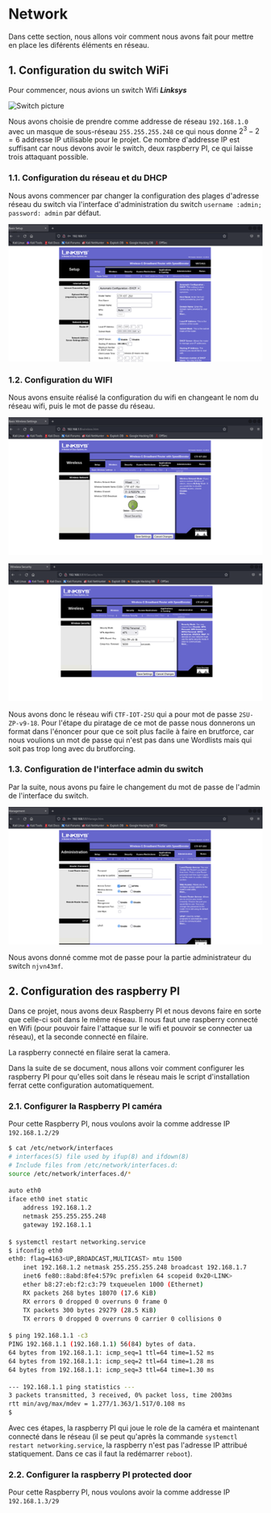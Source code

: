 # Network

Dans cette section, nous allons voir comment nous avons fait pour mettre en place les diférents éléments en réseau.

## 1. Configuration du switch WiFi

Pour commencer, nous avions un switch Wifi ***Linksys***

![Switch picture](./pictures/01_switch.png "Switch picture")

Nous avons choisie de prendre comme addresse de réseau `192.168.1.0` avec un masque de sous-réseau `255.255.255.248` ce qui nous donne $2^{3} - 2 = 6$ addresse IP utilisable pour le projet. Ce nombre d'addresse IP est suffisant car nous devons avoir le switch, deux raspberry PI, ce qui laisse trois attaquant possible.

### 1.1. Configuration du réseau et du DHCP

Nous avons commencer par changer la configuration des plages d'adresse réseau du switch via l'interface d'administration du switch `username :admin; password: admin` par défaut.

![Configuration du DHCP](./pictures/02_config_dhcp.png "Configuration du DHCP")

### 1.2. Configuration du WIFI

Nous avons ensuite réalisé la configuration du wifi en changeant le nom du réseau wifi, puis le mot de passe du réseau.

![Configuration du wifi 1](./pictures/03_config_wireless_name.png "Configuration du wifi 1")

![Configuration du wifi 2](./pictures/04_config_wireless_password.png "Configuration du wifi 2")

Nous avons donc le réseau wifi `CTF-IOT-2SU` qui a pour mot de passe `2SU-ZP-v9-18`. Pour l'étape du piratage de ce mot de passe nous donnerons un format dans l'énoncer pour que ce soit plus facile à faire en brutforce, car nous voulions un mot de passe qui n'est pas dans une Wordlists mais qui soit pas trop long avec du brutforcing.

### 1.3. Configuration de l'interface admin du switch

Par la suite, nous avons pu faire le changement du mot de passe de l'admin de l'interface du switch.

![Configuration admin passwd](./pictures/05_config_passwd_admin.png "Configuration admin passwd")

Nous avons donné comme mot de passe pour la partie administrateur du switch `njvn43mf`.

## 2. Configuration des raspberry PI

Dans ce projet, nous avons deux Raspberry PI et nous devons faire en sorte que celle-ci soit dans le même réseau. Il nous faut une raspberry connecté en Wifi (pour pouvoir faire l'attaque sur le wifi et pouvoir se connecter ua réseau), et la seconde connecté en filaire.

La raspberry connecté en filaire serat la camera.

Dans la suite de se document, nous allons voir comment configurer les raspberry PI pour qu'elles soit dans le réseau mais le script d'installation ferrat cette configuration automatiquement.

### 2.1. Configurer la Raspberry PI caméra


Pour cette Raspberry PI, nous voulons avoir la comme addresse IP `192.168.1.2/29`

```bash
$ cat /etc/network/interfaces
# interfaces(5) file used by ifup(8) and ifdown(8)
# Include files from /etc/network/interfaces.d:
source /etc/network/interfaces.d/*

auto eth0
iface eth0 inet static
	address 192.168.1.2
	netmask 255.255.255.248
	gateway 192.168.1.1

$ systemctl restart networking.service
$ ifconfig eth0
eth0: flag=4163<UP,BROADCAST,MULTICAST> mtu 1500
	inet 192.168.1.2 netmask 255.255.255.248 broadcast 192.168.1.7
	inet6 fe80::8abd:8fe4:579c prefixlen 64 scopeid 0x20<LINK>
	ether b8:27:eb:f2:c3:79 txqueuelen 1000 (Ethernet)
	RX packets 268 bytes 18070 (17.6 KiB)
	RX errors 0 dropped 0 overruns 0 frame 0
	TX packets 300 bytes 29279 (28.5 KiB)
	TX errors 0 dropped 0 overruns 0 carrier 0 collisions 0

$ ping 192.168.1.1 -c3
PING 192.168.1.1 (192.168.1.1) 56(84) bytes of data.
64 bytes from 192.168.1.1: icmp_seq=1 ttl=64 time=1.52 ms
64 bytes from 192.168.1.1: icmp_seq=2 ttl=64 time=1.28 ms
64 bytes from 192.168.1.1: icmp_seq=3 ttl=64 time=1.30 ms

--- 192.168.1.1 ping statistics ---
3 packets transmitted, 3 received, 0% packet loss, time 2003ms
rtt min/avg/max/mdev = 1.277/1.363/1.517/0.108 ms
$
```

Avec ces étapes, la raspberry PI qui joue le role de la caméra et maintenant connecté dans le réseau (il se peut qu'après la commande `systemctl restart networking.service`, la raspberry n'est pas l'adresse IP attribué statiquement. Dans ce cas il faut la redémarrer `reboot`).

### 2.2. Configurer la raspberry PI protected door

Pour cette Raspberry PI, nous voulons avoir la comme addresse IP `192.168.1.3/29`

